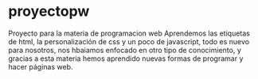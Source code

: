 # proyectopw
Proyecto para la materia de programacion web
Aprendemos las etiquetas de html, la personalización de css y un poco de javascript,
todo es nuevo para nosotros, nos hbaiamos enfocado en otro tipo de conocimiento, y gracias
a esta materia hemos aprendido nuevas formas de programar y hacer páginas web.
